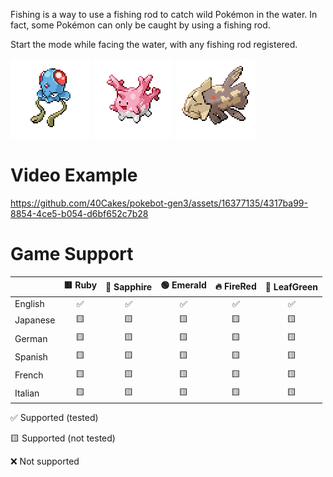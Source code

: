 Fishing is a way to use a fishing rod to catch wild Pokémon in the water. In fact, some Pokémon can only be caught by using a fishing rod.

Start the mode while facing the water, with any fishing rod registered.

![](https://raw.githubusercontent.com/40Cakes/pokebot-gen3/main/sprites/pokemon/normal/Tentacool.png) ![](https://raw.githubusercontent.com/40Cakes/pokebot-gen3/main/sprites/pokemon/normal/Corsola.png) ![](https://raw.githubusercontent.com/40Cakes/pokebot-gen3/main/sprites/pokemon/normal/Relicanth.png)

# Video Example

https://github.com/40Cakes/pokebot-gen3/assets/16377135/4317ba99-8854-4ce5-b054-d6bf652c7b28

# Game Support
|          | 🟥 Ruby | 🔷 Sapphire | 🟢 Emerald | 🔥 FireRed | 🌿 LeafGreen |
|:---------|:-------:|:-----------:|:----------:|:----------:|:------------:|
| English  |    ✅    |      ✅      |     ✅      |     ✅      |      ✅       |
| Japanese |  🟨   |    🟨     |    🟨    |    🟨    |     🟨     |
| German   |  🟨   |    🟨     |    🟨    |    🟨    |     🟨     |
| Spanish  |  🟨   |    🟨     |    🟨    |    🟨    |     🟨     |
| French   |  🟨   |    🟨     |    🟨    |    🟨    |     🟨     |
| Italian  |  🟨   |    🟨     |    🟨    |    🟨    |     🟨     |

✅ Supported (tested)

🟨 Supported (not tested)

❌ Not supported